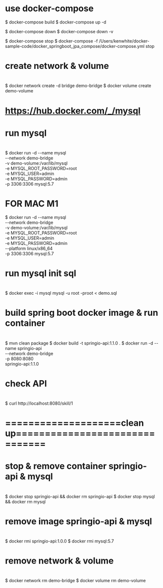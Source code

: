 
# use docker-compose
$ docker-compose build
$ docker-compose up -d

$ docker-compose down
$ docker-compose down -v

$ docker-compose stop
$ docker-compose -f /Users/kenwhite/docker-sample-code/docker_springboot_jpa_compose/docker-compose.yml stop

# create network & volume
#
$ docker network create -d bridge demo-bridge
$ docker volume create demo-volume

# https://hub.docker.com/_/mysql
# run mysql
#
$ docker run -d --name mysql \
    --network demo-bridge \
    -v demo-volume:/var/lib/mysql \
    -e MYSQL_ROOT_PASSWORD=root \
    -e MYSQL_USER=admin \
    -e MYSQL_PASSWORD=admin \
    -p 3306:3306 mysql:5.7

# FOR MAC M1
$ docker run -d --name mysql \
    --network demo-bridge \
    -v demo-volume:/var/lib/mysql \
    -e MYSQL_ROOT_PASSWORD=root \
    -e MYSQL_USER=admin \
    -e MYSQL_PASSWORD=admin \
    --platform linux/x86_64 \
    -p 3306:3306 mysql:5.7

# run mysql init sql
#
$ docker exec -i mysql mysql -u root -proot < demo.sql

# build spring boot docker image & run container
#
$ mvn clean package
$ docker build -t springio-api:1.1.0 .
$ docker run -d --name springio-api \
    --network demo-bridge \
    -p 8080:8080 \
    springio-api:1.1.0

# check API
#
$ curl http://localhost:8080/skill/1

# ====================clean up===============================
# stop & remove container springio-api & mysql
#
$ docker stop springio-api && docker rm springio-api
$ docker stop mysql && docker rm mysql

# remove image springio-api & mysql
#
$ docker rmi springio-api:1.0.0
$ docker rmi mysql:5.7

# remove network & volume
#
$ docker network rm demo-bridge
$ docker volume rm demo-volume

